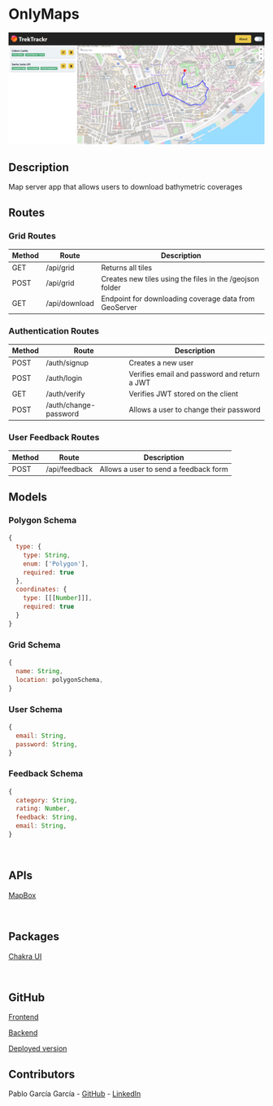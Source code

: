 # OnlyMaps

![OnlyMaps Logo](https://github.com/Blitu82/TrekTrackr/blob/main/public/trektracker_app.png)
<br>

## Description

Map server app that allows users to download bathymetric coverages

## Routes

### Grid Routes

| Method | Route         | Description                                              |
| ------ | ------------- | -------------------------------------------------------- |
| GET    | /api/grid     | Returns all tiles                                        |
| POST   | /api/grid     | Creates new tiles using the files in the /geojson folder |
| GET    | /api/download | Endpoint for downloading coverage data from GeoServer    |

### Authentication Routes

| Method | Route                 | Description                                  |
| ------ | --------------------- | -------------------------------------------- |
| POST   | /auth/signup          | Creates a new user                           |
| POST   | /auth/login           | Verifies email and password and return a JWT |
| GET    | /auth/verify          | Verifies JWT stored on the client            |
| POST   | /auth/change-password | Allows a user to change their password       |

### User Feedback Routes

| Method | Route         | Description                           |
| ------ | ------------- | ------------------------------------- |
| POST   | /api/feedback | Allows a user to send a feedback form |

## Models

### Polygon Schema

```js
{
  type: {
    type: String,
    enum: ['Polygon'],
    required: true
  },
  coordinates: {
    type: [[[Number]]],
    required: true
  }
}
```

### Grid Schema

```js
{
  name: String,
  location: polygonSchema,
}
```

### User Schema

```js
{
  email: String,
  password: String,
}
```

### Feedback Schema

```js
{
  category: String,
  rating: Number,
  feedback: String,
  email: String,
}
```

<br>

## APIs

[MapBox](https://www.mapbox.com/)

<br>

## Packages

[Chakra UI](https://chakra-ui.com/)

<br>

## GitHub

[Frontend](https://github.com/Blitu82/FE_WD_project)

[Backend](https://github.com/Blitu82/BE_WD_project)

[Deployed version](https://onlymaps.netlify.app/)

## Contributors

Pablo García García - [GitHub](https://github.com/Blitu82) - [LinkedIn](https://www.linkedin.com/in/garpablo/)

